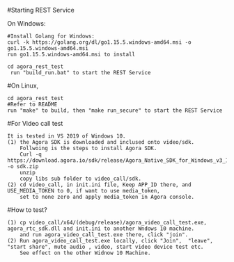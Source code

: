 
#Starting REST Service

On Windows:

	#Install Golang for Windows:
	curl -k https://golang.org/dl/go1.15.5.windows-amd64.msi -o go1.15.5.windows-amd64.msi
	run go1.15.5.windows-amd64.msi to install

	cd agora_rest_test
	 run "build_run.bat" to start the REST Service

#On Linux,
	
	cd agora_rest_test
 	#Refer to README
	run "make" to build, then "make run_secure" to start the REST Service

#For Video call test

	It is tested in VS 2019 of Windows 10. 
	(1) the Agora SDK is downloaded and inclused onto video/sdk.
		Follwoing is the steps to install Agora SDK.
		Curl -q https://download.agora.io/sdk/release/Agora_Native_SDK_for_Windows_v3_1_2_FULL.zip -o sdk.zip
		unzip
		copy libs sub folder to video_call/sdk.
	(2) cd video_call, in init.ini file, Keep APP_ID there, and USE_MEDIA_TOKEN to 0, if want to use media_token, 
		set to none zero and apply media_token in Agora console.

#How to test?

	(1) cp video_call/x64/(debug/release)/agora_video_call_test.exe, agora_rtc_sdk.dll and init.ini to another Wndows 10 machine. 
		and run agora_video_call_test.exe there, click "join".
	(2) Run agora_video_call_test.exe locally, click "Join",  "leave", "start share", mute audio , video, start video device test etc.
		See effect on the other Widnow 10 Machine.









